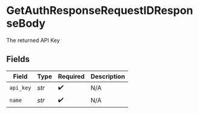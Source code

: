 # GetAuthResponseRequestIDResponseBody

The returned API Key


## Fields

| Field              | Type               | Required           | Description        |
| ------------------ | ------------------ | ------------------ | ------------------ |
| `api_key`          | *str*              | :heavy_check_mark: | N/A                |
| `name`             | *str*              | :heavy_check_mark: | N/A                |